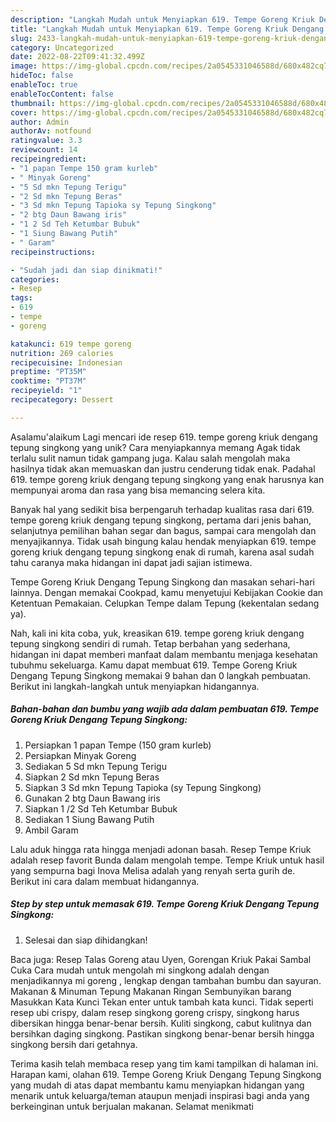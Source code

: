 ```yaml
---
description: "Langkah Mudah untuk Menyiapkan 619. Tempe Goreng Kriuk Dengang Tepung Singkong{ yang Menggugah Selera"
title: "Langkah Mudah untuk Menyiapkan 619. Tempe Goreng Kriuk Dengang Tepung Singkong{ yang Menggugah Selera"
slug: 2433-langkah-mudah-untuk-menyiapkan-619-tempe-goreng-kriuk-dengang-tepung-singkong-yang-menggugah-selera
category: Uncategorized
date: 2022-08-22T09:41:32.499Z
image: https://img-global.cpcdn.com/recipes/2a0545331046588d/680x482cq70/619-tempe-goreng-kriuk-dengang-tepung-singkong-foto-resep-utama.jpg
hideToc: false
enableToc: true
enableTocContent: false
thumbnail: https://img-global.cpcdn.com/recipes/2a0545331046588d/680x482cq70/619-tempe-goreng-kriuk-dengang-tepung-singkong-foto-resep-utama.jpg
cover: https://img-global.cpcdn.com/recipes/2a0545331046588d/680x482cq70/619-tempe-goreng-kriuk-dengang-tepung-singkong-foto-resep-utama.jpg
author: Admin
authorAv: notfound
ratingvalue: 3.3
reviewcount: 14
recipeingredient:
- "1 papan Tempe 150 gram kurleb"
- " Minyak Goreng"
- "5 Sd mkn Tepung Terigu"
- "2 Sd mkn Tepung Beras"
- "3 Sd mkn Tepung Tapioka sy Tepung Singkong"
- "2 btg Daun Bawang iris"
- "1 2 Sd Teh Ketumbar Bubuk"
- "1 Siung Bawang Putih"
- " Garam"
recipeinstructions:

- "Sudah jadi dan siap dinikmati!"
categories:
- Resep
tags:
- 619
- tempe
- goreng

katakunci: 619 tempe goreng 
nutrition: 269 calories
recipecuisine: Indonesian
preptime: "PT35M"
cooktime: "PT37M"
recipeyield: "1"
recipecategory: Dessert

---
```



Asalamu'alaikum Lagi mencari ide resep 619. tempe goreng kriuk dengang tepung singkong yang unik? Cara menyiapkannya memang Agak tidak terlalu sulit namun tidak gampang juga. Kalau salah mengolah maka hasilnya tidak akan memuaskan dan justru cenderung tidak enak. Padahal 619. tempe goreng kriuk dengang tepung singkong yang enak harusnya kan mempunyai aroma dan rasa yang bisa memancing selera kita.


Banyak hal yang sedikit bisa berpengaruh terhadap kualitas rasa dari 619. tempe goreng kriuk dengang tepung singkong, pertama dari jenis bahan, selanjutnya pemilihan bahan segar dan bagus, sampai cara mengolah dan menyajikannya. Tidak usah bingung kalau hendak menyiapkan 619. tempe goreng kriuk dengang tepung singkong enak di rumah, karena asal sudah tahu caranya maka hidangan ini dapat jadi sajian istimewa.

Tempe Goreng Kriuk Dengang Tepung Singkong dan masakan sehari-hari lainnya. Dengan memakai Cookpad, kamu menyetujui Kebijakan Cookie dan Ketentuan Pemakaian. Celupkan Tempe dalam Tepung (kekentalan sedang ya).


Nah, kali ini kita coba, yuk, kreasikan 619. tempe goreng kriuk dengang tepung singkong sendiri di rumah. Tetap berbahan yang sederhana, hidangan ini dapat memberi manfaat dalam membantu menjaga kesehatan tubuhmu sekeluarga. Kamu dapat membuat 619. Tempe Goreng Kriuk Dengang Tepung Singkong memakai 9 bahan dan 0 langkah pembuatan. Berikut ini langkah-langkah untuk menyiapkan hidangannya.

<!--inarticleads1-->

##### Bahan-bahan dan bumbu yang wajib ada dalam pembuatan 619. Tempe Goreng Kriuk Dengang Tepung Singkong:

1. Persiapkan 1 papan Tempe (150 gram kurleb)
1. Persiapkan  Minyak Goreng
1. Sediakan 5 Sd mkn Tepung Terigu
1. Siapkan 2 Sd mkn Tepung Beras
1. Siapkan 3 Sd mkn Tepung Tapioka (sy Tepung Singkong)
1. Gunakan 2 btg Daun Bawang iris
1. Siapkan 1 /2 Sd Teh Ketumbar Bubuk
1. Sediakan 1 Siung Bawang Putih
1. Ambil  Garam


Lalu aduk hingga rata hingga menjadi adonan basah. Resep Tempe Kriuk adalah resep favorit Bunda dalam mengolah tempe. Tempe Kriuk untuk hasil yang sempurna bagi Inova Melisa adalah yang renyah serta gurih de. Berikut ini cara dalam membuat hidangannya. 

<!--inarticleads2-->

##### Step by step untuk memasak 619. Tempe Goreng Kriuk Dengang Tepung Singkong:


1. Selesai dan siap dihidangkan!

Baca juga: Resep Talas Goreng atau Uyen, Gorengan Kriuk Pakai Sambal Cuka Cara mudah untuk mengolah mi singkong adalah dengan menjadikannya mi goreng , lengkap dengan tambahan bumbu dan sayuran. Makanan &amp; Minuman Tepung Makanan Ringan Sembunyikan barang Masukkan Kata Kunci Tekan enter untuk tambah kata kunci. Tidak seperti resep ubi crispy, dalam resep singkong goreng crispy, singkong harus dibersikan hingga benar-benar bersih. Kuliti singkong, cabut kulitnya dan bersihkan daging singkong. Pastikan singkong benar-benar bersih hingga singkong bersih dari getahnya. 

Terima kasih telah membaca resep yang tim kami tampilkan di halaman ini. Harapan kami, olahan 619. Tempe Goreng Kriuk Dengang Tepung Singkong yang mudah di atas dapat membantu kamu menyiapkan hidangan yang menarik untuk keluarga/teman ataupun menjadi inspirasi bagi anda yang berkeinginan untuk berjualan makanan. Selamat menikmati
